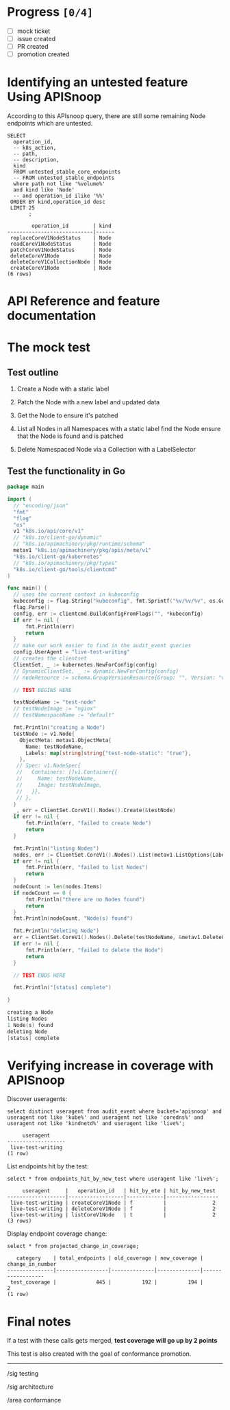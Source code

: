 # Progress <code>[0/4]</code>

-   [ ] mock ticket
-   [ ] issue created
-   [ ] PR created
-   [ ] promotion created

# Identifying an untested feature Using APISnoop

According to this APIsnoop query, there are still some remaining Node endpoints which are untested.

```sql-mode
SELECT
  operation_id,
  -- k8s_action,
  -- path,
  -- description,
  kind
  FROM untested_stable_core_endpoints
  -- FROM untested_stable_endpoints
  where path not like '%volume%'
  and kind like 'Node'
  -- and operation_id ilike '%%'
 ORDER BY kind,operation_id desc
 LIMIT 25
       ;
```

```example
        operation_id        | kind 
----------------------------|------
 replaceCoreV1NodeStatus    | Node
 readCoreV1NodeStatus       | Node
 patchCoreV1NodeStatus      | Node
 deleteCoreV1Node           | Node
 deleteCoreV1CollectionNode | Node
 createCoreV1Node           | Node
(6 rows)

```

# API Reference and feature documentation

# The mock test

## Test outline

1.  Create a Node with a static label

2.  Patch the Node with a new label and updated data

3.  Get the Node to ensure it's patched

4.  List all Nodes in all Namespaces with a static label find the Node ensure that the Node is found and is patched

5.  Delete Namespaced Node via a Collection with a LabelSelector

## Test the functionality in Go

```go
package main

import (
  // "encoding/json"
  "fmt"
  "flag"
  "os"
  v1 "k8s.io/api/core/v1"
  // "k8s.io/client-go/dynamic"
  // "k8s.io/apimachinery/pkg/runtime/schema"
  metav1 "k8s.io/apimachinery/pkg/apis/meta/v1"
  "k8s.io/client-go/kubernetes"
  // "k8s.io/apimachinery/pkg/types"
  "k8s.io/client-go/tools/clientcmd"
)

func main() {
  // uses the current context in kubeconfig
  kubeconfig := flag.String("kubeconfig", fmt.Sprintf("%v/%v/%v", os.Getenv("HOME"), ".kube", "config"), "(optional) absolute path to the kubeconfig file")
  flag.Parse()
  config, err := clientcmd.BuildConfigFromFlags("", *kubeconfig)
  if err != nil {
      fmt.Println(err)
      return
  }
  // make our work easier to find in the audit_event queries
  config.UserAgent = "live-test-writing"
  // creates the clientset
  ClientSet, _ := kubernetes.NewForConfig(config)
  // DynamicClientSet, _ := dynamic.NewForConfig(config)
  // nodeResource := schema.GroupVersionResource{Group: "", Version: "v1", Resource: "nodes"}

  // TEST BEGINS HERE

  testNodeName := "test-node"
  // testNodeImage := "nginx"
  // testNamespaceName := "default"

  fmt.Println("creating a Node")
  testNode := v1.Node{
    ObjectMeta: metav1.ObjectMeta{
      Name: testNodeName,
      Labels: map[string]string{"test-node-static": "true"},
    },
   // Spec: v1.NodeSpec{
   //   Containers: []v1.Container{{
   //     Name: testNodeName,
   //     Image: testNodeImage,
   //   }},
   // },
  }
  _, err = ClientSet.CoreV1().Nodes().Create(&testNode)
  if err != nil {
      fmt.Println(err, "failed to create Node")
      return
  }

  fmt.Println("listing Nodes")
  nodes, err := ClientSet.CoreV1().Nodes().List(metav1.ListOptions{LabelSelector: "test-node-static=true"})
  if err != nil {
      fmt.Println(err, "failed to list Nodes")
      return
  }
  nodeCount := len(nodes.Items)
  if nodeCount == 0 {
      fmt.Println("there are no Nodes found")
      return
  }
  fmt.Println(nodeCount, "Node(s) found")

  fmt.Println("deleting Node")
  err = ClientSet.CoreV1().Nodes().Delete(testNodeName, &metav1.DeleteOptions{})
  if err != nil {
      fmt.Println(err, "failed to delete the Node")
      return
  }

  // TEST ENDS HERE

  fmt.Println("[status] complete")

}
```

```go
creating a Node
listing Nodes
1 Node(s) found
deleting Node
[status] complete
```

# Verifying increase in coverage with APISnoop

Discover useragents:

```sql-mode
select distinct useragent from audit_event where bucket='apisnoop' and useragent not like 'kube%' and useragent not like 'coredns%' and useragent not like 'kindnetd%' and useragent like 'live%';
```

```example
     useragent     
-------------------
 live-test-writing
(1 row)

```

List endpoints hit by the test:

```sql-mode
select * from endpoints_hit_by_new_test where useragent like 'live%'; 
```

```example
     useragent     |   operation_id   | hit_by_ete | hit_by_new_test 
-------------------|------------------|------------|-----------------
 live-test-writing | createCoreV1Node | f          |               2
 live-test-writing | deleteCoreV1Node | f          |               2
 live-test-writing | listCoreV1Node   | t          |               2
(3 rows)

```

Display endpoint coverage change:

```sql-mode
select * from projected_change_in_coverage;
```

```example
   category    | total_endpoints | old_coverage | new_coverage | change_in_number 
---------------|-----------------|--------------|--------------|------------------
 test_coverage |             445 |          192 |          194 |                2
(1 row)

```

# Final notes

If a test with these calls gets merged, ****test coverage will go up by 2 points****

This test is also created with the goal of conformance promotion.

---

/sig testing

/sig architecture

/area conformance
